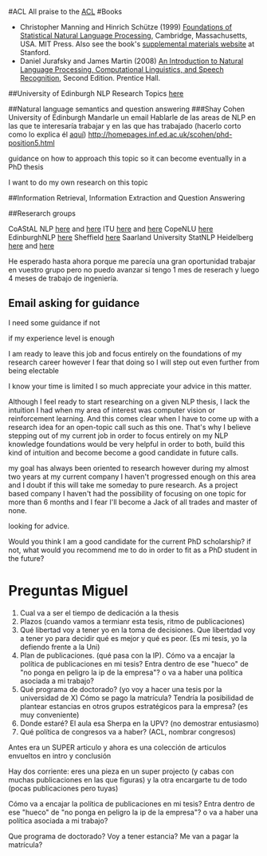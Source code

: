 #ACL
All praise to the [ACL](https://www.aclweb.org/portal/what-is-cl)
#Books
* Christopher Manning and Hinrich Schütze (1999) [Foundations of Statistical Natural Language Processing](https://mitpress.mit.edu/books/foundations-statistical-natural-language-processing), Cambridge, Massachusetts, USA. MIT Press. Also see the book's [supplemental materials website](http://nlp.stanford.edu/fsnlp/) at Stanford.
* Daniel Jurafsky and James Martin (2008) [An Introduction to Natural Language Processing, Computational Linguistics, and Speech Recognition](http://www.cs.colorado.edu/~martin/slp.html), Second Edition. Prentice Hall.




##University of Edinburgh
NLP Research Topics [here](http://web.inf.ed.ac.uk/ilcc/study-with-us/possible-phd-topics-ilcc/language-processing-computational-linguistics)

##Natural language semantics and question answering
###Shay Cohen
University of Edinburgh
Mandarle un email
Hablarle de las areas de NLP en las que te interesaría trabajar y en las que has trabajado (hacerlo corto como lo explica él [aquí](http://homepages.inf.ed.ac.uk/scohen/prospective-students.html))
http://homepages.inf.ed.ac.uk/scohen/phd-position5.html

guidance on how to approach this topic so it can become eventually in a PhD thesis

I want to do my own research on this topic

##Information Retrieval, Information Extraction and Question Answering

##Reserarch groups

CoAStAL NLP [here](https://di.ku.dk/english/research/groups/nlp/) and [here](http://coastalcph.github.io/)
ITU [here](https://nlp.itu.dk/) and [here](https://twitter.com/NLPatITU)
CopeNLU [here](https://copenlu.github.io/)
EdinburghNLP [here](http://edinburghnlp.inf.ed.ac.uk/)
Sheffield [here](https://www.sheffield.ac.uk/dcs/research/groups/nlp)
Saarland University
StatNLP Heidelberg [here](https://www.cl.uni-heidelberg.de/statnlpgroup/) and [here](https://twitter.com/StatNLP_HD)

He esperado hasta ahora porque me parecía una gran oportunidad trabajar en vuestro grupo
pero no puedo avanzar si tengo 1 mes de reserach y luego 4 meses de trabajo de ingeniería.


## Email asking for guidance
I need some guidance
if not

if my experience level is enough

I am ready to leave this job and focus entirely on the foundations of my research career
however I fear that doing so I will step out even further from being electable

I know your time is limited I so much appreciate your advice in this matter.

Although I feel ready to start researching on a given NLP thesis, I lack the intuition I had when my area of interest was computer vision or reinforcement learning. And this comes clear when I have to come up with a research idea for an open-topic call such as this one. That's why I believe stepping out of my current job in order to focus entirely on my NLP knowledge foundations would be very helpful in order to both, build this kind of intuition and become become a good candidate in future calls.  

my goal has always been oriented to research
however during my almost two years at my current company I haven't progressed enough on this area and I doubt if this will take me someday to pure research.
As a project based company I haven't had the possibility of focusing on one topic for more than 6 months and I fear I'll become a Jack of all trades and master of none.

looking for advice.


Would you think I am a good candidate for the current PhD scholarship?
if not, what would you recommend me to do in order to fit as a PhD student in the future?


# Preguntas Miguel
1. Cual va a ser el tiempo de dedicación a la thesis
2. Plazos (cuando vamos a termianr esta tesis, ritmo de publicaciones)
3. Qué libertad voy a tener yo en la toma de decisiones. Que libertdad voy a tener yo para decidir qué es mejor y qué es peor. (Es mi tesis, yo la defiendo frente a la Uni)
4. Plan de publicaciones. (qué pasa con la IP). Cómo va a encajar la política de publicaciones en mi tesis? Entra dentro de ese "hueco" de "no ponga en peligro la ip de la empresa"? o va a haber una política asociada a mi trabajo?
5. Qué programa de doctorado? (yo voy a hacer una tesis por la universidad de X) Cómo se pago la matrícula? Tendría la posibilidad de plantear estancias en otros grupos estratégicos para la empresa? (es muy conveniente)
6. Donde estaré? El aula esa Sherpa en la UPV? (no demostrar entusiasmo)
7. Qué política de congresos va a haber? (ACL, nombrar congresos)



Antes era un SUPER articulo y ahora es una colección de articulos envueltos en intro y conclusión

Hay dos corriente: eres una pieza en un super projecto (y cabas con muchas publicaciones en las que figuras) y la otra encargarte tu de todo (pocas publicaciones pero tuyas)


Cómo va a encajar la política de publicaciones en mi tesis? Entra dentro de ese "hueco" de "no ponga en peligro la ip de la empresa"? o va a haber una política asociada a mi trabajo?

Que programa de doctorado? Voy a tener estancia? Me van a pagar la matrícula?
